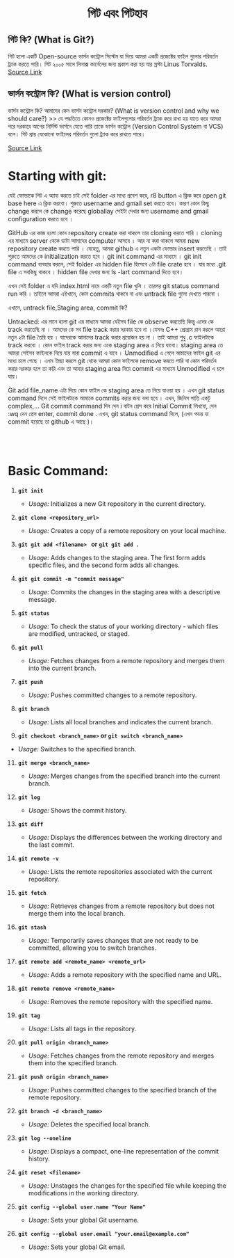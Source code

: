<h1 align="center">
  গিট এবং গিটহাব
</h1>

<!-- What is git -->
<p> 
<h2> গিট কি? (What is Git?)</h2>
গিট হলো একটি Open-source ভার্সন কন্ট্রোল সিস্টেম যা দিয়ে আমরা একটি প্রজেক্টের ফাইল গুলোর পরিবর্তন ট্র্যাক করতে পারি। গিট ২০০৫ সালে লিনাক্স কার্নেলের জন্য প্রকাশ করা হয় যার স্রস্টা Linus Torvalds.
</br>
<a href="https://en.wikipedia.org/wiki/Git">Source Link</a>
</p>

<!-- Version-Control System -->
<p> 
<h2>ভার্সন কন্ট্রোল কি? (What is version control)</h2>
ভার্সন কন্ট্রোল কি? আমাদের কেন ভার্সন কন্ট্রোল দরকার? (What is version control and why we should care?) >> যে পদ্ধতিতে কোনও প্রজেক্টের ফাইলগুলোর পরিবর্তন ট্র্যাক করে রাখা হয় যাতে করে আমরা পরে দরকারে আগের নির্দিস্ট ভার্সনে যেতে পারি তাকে ভার্সন কন্ট্রোল (Version Control System বা VCS) বলে। গিট প্রায় যেকোনো ফাইলের পরিবর্তন গুলো ট্র্যাক করে রাখতে পারে।
</br>

<a href="https://en.wikipedia.org/wiki/Git">Source Link</a>
</p>


<!-- Starting with git -->

<p>
<h1>
  Starting with git:
</h1>
যেই ফোল্ডাকে গিট এ অ্যাড করতে চাই সেই folder এর মধ্যে প্রবেশ করে, r8 button এ ক্লিক করে open git base here এ ক্লিক করবো।
শুরুতে username and gmail set করতে হবে। কারণ কোন কিছু change করলে কে change করেছে globallay সেইটা দেখার জন্য username and gmail configuration করতে হবে ।

GitHub এর কাজ হলো কোন repository create করা থাকলে তার cloning করতে পারি । cloning এর মাধ্যমে server থেকে ডাটা আমাদের computer আসবে । আর না করা থাকলে আমরা new repository create করতে পারি । যেহেতু, আমরা github এ নতুন একটা ফোল্ডার insert করতেছি । তাই শুরুতে আমদের কে initialization করতে হবে । git init command এর মাধ্যমে । git init command ব্যবহার করলে, সেই folder এর hidden file হিসেবে ৩টা file crate হবে । যার মধ্যে .git file এ সবকিছু থাকবে । hidden file দেখার জন্য ls -lart command দিতে হবে।

এখন সেই folder এ যদি index.html নামে একটি নতুন file খুলি । তারপর git status command run করি । তাইলে আমরা এইখানে, কোন commits থাকবে না এবং untrack file গুলো দেখতে পারবো ।

এখানে, untrack file,Staging area, commit কি?

Untracked: এর মানে হলো git এর মাধ্যমে আমরা যেইসব file কে observe করতেছি কিন্তু এদের কে track করতেছি না । আমদের কে সব file track করার দরকার হবে না ।যেমনঃ C++ প্রোগ্রাম রান করলে আরো নতুন ২টা file তৈরি হয় । যাদেরকে আমাদের track করার প্রয়োজন হয় না । তাই আমরা শুধু .c ফাইলটাকে track করবো । কোন ফাইল track করার জন্য একে staging area এ নিয়ে যাবো। staging area তে আমরা সেইসব ফাইলকে নিয়ে যায় যারা commit এ যাবে । Unmodified এ গেলে আমাদের ফাইল git এর মধ্যে চলে গেছে । এখন ইচ্ছা করলে git থেকে আমরা কোন ফাইলকে remove করতে পারি বা কোন পরিবর্তন করার দরকার হলে তা করি এবং তা আবার staging area দিয়ে commit এর মাধ্যমে Unmodified এ চলে যায়।

Git add file_name এটা দিয়ে কোন ফাইল কে staging area তে নিয়ে যাওয়া হয় । এখন git status command দিলে সেই ফাইলটাকে আমাকে commits করার জন্য বলা হবে ।
এখন, জিনিস পাতি একটু complex,...
Git commit command দিব দেন i বাটন প্রেস করে Initial Commit লিখবো, দেন :wq দেন প্রেস enter, commit done .
এখন, git status command দিলে, (এখন পযন্ত যা commit হয়েছে তা github এ আছে )।
</p>

<!-- 
<p>
  
<ul>
  <li>মডিফাইড – Modified</li>
  <li>স্টেজড – Staged</li>
  <li>কমিটেড – Committed</li>
</ul>  

</p>

-->

<br><br>

# Basic Command:

1. **`git init`**
   - *Usage:* Initializes a new Git repository in the current directory.

2. **`git clone <repository_url>`**
   - *Usage:* Creates a copy of a remote repository on your local machine.

3. **`git git add <filename> ` or `git git add .`**
   - *Usage:* Adds changes to the staging area. The first form adds specific files, and the second form adds all changes.

4. **`git git commit -m "commit message"`**
   - *Usage:* Commits the changes in the staging area with a descriptive message.

6. **`git status`**
   - *Usage:* To check the status of your working directory - which files are modified, untracked, or staged.

7. **`git pull`**
   - *Usage:* Fetches changes from a remote repository and merges them into the current branch.

8. **`git push`**
   - *Usage:* Pushes committed changes to a remote repository.

9. **`git branch`**
   - *Usage:* Lists all local branches and indicates the current branch.

10. **`git checkout <branch_name>` or `git switch <branch_name>`**
   - *Usage:* Switches to the specified branch.

11. **`git merge <branch_name>`**
    - *Usage:* Merges changes from the specified branch into the current branch.

12. **`git log`**
    - *Usage:* Shows the commit history.

13. **`git diff`**
    - *Usage:* Displays the differences between the working directory and the last commit.

14. **`git remote -v`**
    - *Usage:* Lists the remote repositories associated with the current repository.

15. **`git fetch`**
    - *Usage:* Retrieves changes from a remote repository but does not merge them into the local branch.

16. **`git stash`**
    - *Usage:* Temporarily saves changes that are not ready to be committed, allowing you to switch branches.

17. **`git remote add <remote_name> <remote_url>`**
    - *Usage:* Adds a remote repository with the specified name and URL.

18. **`git remote remove <remote_name>`**
    - *Usage:* Removes the remote repository with the specified name.

19. **`git tag`**
    - *Usage:* Lists all tags in the repository.

20. **`git pull origin <branch_name>`**
    - *Usage:* Fetches changes from the remote repository and merges them into the specified branch.

21. **`git push origin <branch_name>`**
    - *Usage:* Pushes committed changes to the specified branch of the remote repository.

22. **`git branch -d <branch_name>`**
    - *Usage:* Deletes the specified local branch.

23. **`git log --oneline`**
    - *Usage:* Displays a compact, one-line representation of the commit history.

24. **`git reset <filename>`**
    - *Usage:* Unstages the changes for the specified file while keeping the modifications in the working directory.

25. **`git config --global user.name "Your Name"`**
    - *Usage:* Sets your global Git username.

26. **`git config --global user.email "your.email@example.com"`**
    - *Usage:* Sets your global Git email.
